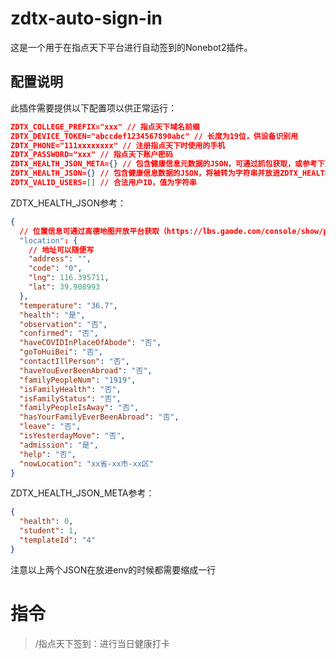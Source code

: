 # zdtx-auto-sign-in

这是一个用于在指点天下平台进行自动签到的Nonebot2插件。

## 配置说明

此插件需要提供以下配置项以供正常运行：

```json
ZDTX_COLLEGE_PREFIX="xxx" // 指点天下域名前缀
ZDTX_DEVICE_TOKEN="abccdef1234567890abc" // 长度为19位，供设备识别用
ZDTX_PHONE="111xxxxxxxx" // 注册指点天下时使用的手机
ZDTX_PASSWORD="xxx" // 指点天下账户密码
ZDTX_HEALTH_JSON_META={} // 包含健康信息元数据的JSON，可通过抓包获取，或参考下文手写一份
ZDTX_HEALTH_JSON={} // 包含健康信息数据的JSON，将被转为字符串并放进ZDTX_HEALTH_JSON_META的content属性，可通过抓包获取或参考下文手写一份
ZDTX_VALID_USERS=[] // 合法用户ID，值为字符串
```

ZDTX_HEALTH_JSON参考：
```json
{
  // 位置信息可通过高德地图开放平台获取（https://lbs.gaode.com/console/show/picker）
  "location": {
    // 地址可以随便写
    "address": "",
    "code": "0",
    "lng": 116.395711,
    "lat": 39.908993
  },
  "temperature": "36.7",
  "health": "是",
  "observation": "否",
  "confirmed": "否",
  "haveCOVIDInPlaceOfAbode": "否",
  "goToHuiBei": "否",
  "contactIllPerson": "否",
  "haveYouEverBeenAbroad": "否",
  "familyPeopleNum": "1919",
  "isFamilyHealth": "否",
  "isFamilyStatus": "否",
  "familyPeopleIsAway": "否",
  "hasYourFamilyEverBeenAbroad": "否",
  "leave": "否",
  "isYesterdayMove": "否",
  "admission": "是",
  "help": "否",
  "nowLocation": "xx省-xx市-xx区"
}
```

ZDTX_HEALTH_JSON_META参考：
```json
{
  "health": 0,
  "student": 1,
  "templateId": "4"
}
```

注意以上两个JSON在放进env的时候都需要缩成一行

# 指令

> /指点天下签到：进行当日健康打卡